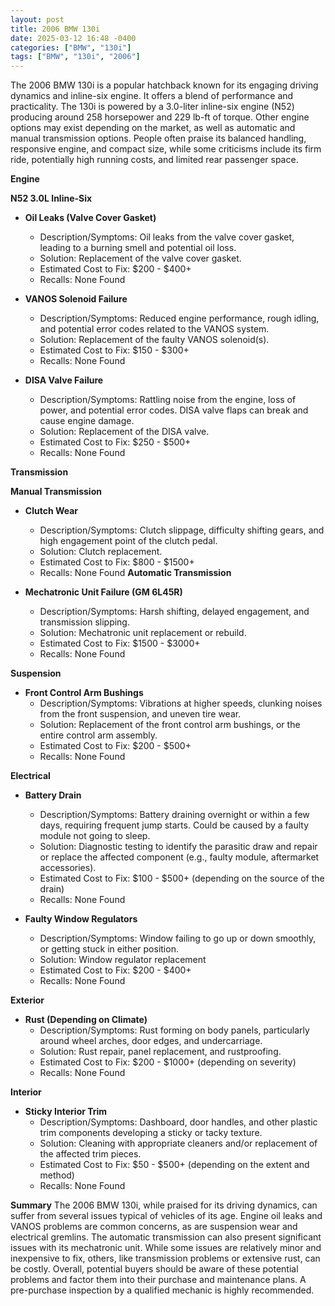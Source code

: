 ```yaml
---
layout: post
title: 2006 BMW 130i
date: 2025-03-12 16:48 -0400
categories: ["BMW", "130i"]
tags: ["BMW", "130i", "2006"]
---
```

The 2006 BMW 130i is a popular hatchback known for its engaging driving dynamics and inline-six engine. It offers a blend of performance and practicality. The 130i is powered by a 3.0-liter inline-six engine (N52) producing around 258 horsepower and 229 lb-ft of torque. Other engine options may exist depending on the market, as well as automatic and manual transmission options. People often praise its balanced handling, responsive engine, and compact size, while some criticisms include its firm ride, potentially high running costs, and limited rear passenger space.

**Engine**

**N52 3.0L Inline-Six**

*   **Oil Leaks (Valve Cover Gasket)**
    *   Description/Symptoms: Oil leaks from the valve cover gasket, leading to a burning smell and potential oil loss.
    *   Solution: Replacement of the valve cover gasket.
    *   Estimated Cost to Fix: $200 - $400+
    *   Recalls: None Found

*   **VANOS Solenoid Failure**
    *   Description/Symptoms: Reduced engine performance, rough idling, and potential error codes related to the VANOS system.
    *   Solution: Replacement of the faulty VANOS solenoid(s).
    *   Estimated Cost to Fix: $150 - $300+
    *   Recalls: None Found

*   **DISA Valve Failure**
    *   Description/Symptoms: Rattling noise from the engine, loss of power, and potential error codes. DISA valve flaps can break and cause engine damage.
    *   Solution: Replacement of the DISA valve.
    *   Estimated Cost to Fix: $250 - $500+
    *   Recalls: None Found

**Transmission**

**Manual Transmission**
*   **Clutch Wear**
    *   Description/Symptoms: Clutch slippage, difficulty shifting gears, and high engagement point of the clutch pedal.
    *   Solution: Clutch replacement.
    *   Estimated Cost to Fix: $800 - $1500+
    *   Recalls: None Found
**Automatic Transmission**

*   **Mechatronic Unit Failure (GM 6L45R)**
    *   Description/Symptoms: Harsh shifting, delayed engagement, and transmission slipping.
    *   Solution: Mechatronic unit replacement or rebuild.
    *   Estimated Cost to Fix: $1500 - $3000+
    *   Recalls: None Found

**Suspension**

*   **Front Control Arm Bushings**
    *   Description/Symptoms: Vibrations at higher speeds, clunking noises from the front suspension, and uneven tire wear.
    *   Solution: Replacement of the front control arm bushings, or the entire control arm assembly.
    *   Estimated Cost to Fix: $200 - $500+
    *   Recalls: None Found

**Electrical**

*   **Battery Drain**
    *   Description/Symptoms: Battery draining overnight or within a few days, requiring frequent jump starts. Could be caused by a faulty module not going to sleep.
    *   Solution: Diagnostic testing to identify the parasitic draw and repair or replace the affected component (e.g., faulty module, aftermarket accessories).
    *   Estimated Cost to Fix: $100 - $500+ (depending on the source of the drain)
    *   Recalls: None Found

*   **Faulty Window Regulators**
    *   Description/Symptoms: Window failing to go up or down smoothly, or getting stuck in either position.
    *   Solution: Window regulator replacement
    *   Estimated Cost to Fix: $200 - $400+
    *   Recalls: None Found

**Exterior**

*   **Rust (Depending on Climate)**
    *   Description/Symptoms: Rust forming on body panels, particularly around wheel arches, door edges, and undercarriage.
    *   Solution: Rust repair, panel replacement, and rustproofing.
    *   Estimated Cost to Fix: $200 - $1000+ (depending on severity)
    *   Recalls: None Found

**Interior**

*   **Sticky Interior Trim**
    *   Description/Symptoms: Dashboard, door handles, and other plastic trim components developing a sticky or tacky texture.
    *   Solution: Cleaning with appropriate cleaners and/or replacement of the affected trim pieces.
    *   Estimated Cost to Fix: $50 - $500+ (depending on the extent and method)
    *   Recalls: None Found

**Summary**
The 2006 BMW 130i, while praised for its driving dynamics, can suffer from several issues typical of vehicles of its age. Engine oil leaks and VANOS problems are common concerns, as are suspension wear and electrical gremlins. The automatic transmission can also present significant issues with its mechatronic unit. While some issues are relatively minor and inexpensive to fix, others, like transmission problems or extensive rust, can be costly. Overall, potential buyers should be aware of these potential problems and factor them into their purchase and maintenance plans. A pre-purchase inspection by a qualified mechanic is highly recommended.

